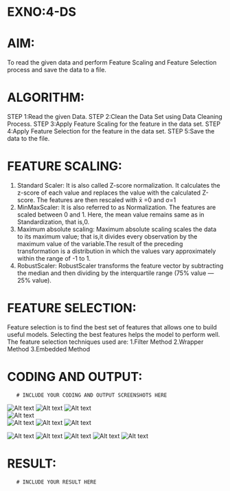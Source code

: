 # EXNO:4-DS
# AIM:
To read the given data and perform Feature Scaling and Feature Selection process and save the
data to a file.

# ALGORITHM:
STEP 1:Read the given Data.
STEP 2:Clean the Data Set using Data Cleaning Process.
STEP 3:Apply Feature Scaling for the feature in the data set.
STEP 4:Apply Feature Selection for the feature in the data set.
STEP 5:Save the data to the file.

# FEATURE SCALING:
1. Standard Scaler: It is also called Z-score normalization. It calculates the z-score of each value and replaces the value with the calculated Z-score. The features are then rescaled with x̄ =0 and σ=1
2. MinMaxScaler: It is also referred to as Normalization. The features are scaled between 0 and 1. Here, the mean value remains same as in Standardization, that is,0.
3. Maximum absolute scaling: Maximum absolute scaling scales the data to its maximum value; that is,it divides every observation by the maximum value of the variable.The result of the preceding transformation is a distribution in which the values vary approximately within the range of -1 to 1.
4. RobustScaler: RobustScaler transforms the feature vector by subtracting the median and then dividing by the interquartile range (75% value — 25% value).

# FEATURE SELECTION:
Feature selection is to find the best set of features that allows one to build useful models. Selecting the best features helps the model to perform well.
The feature selection techniques used are:
1.Filter Method
2.Wrapper Method
3.Embedded Method

# CODING AND OUTPUT:
       # INCLUDE YOUR CODING AND OUTPUT SCREENSHOTS HERE
![Alt text](<Screenshot 2024-04-08 112512.png>)
![Alt text](<Screenshot 2024-04-08 112537.png>)
![Alt text](<Screenshot 2024-04-08 112635.png>)  
![Alt text](<Screenshot 2024-04-08 112704.png>)  
![Alt text](<Screenshot 2024-04-08 112722.png>)
![Alt text](<Screenshot 2024-04-08 112736.png>)
![Alt text](<Screenshot 2024-04-08 112810.png>)

![Alt text](<Screenshot 2024-04-08 112853.png>)
![Alt text](<Screenshot 2024-04-08 112911.png>)
![Alt text](<Screenshot 2024-04-08 113002.png>)
![Alt text](<Screenshot 2024-04-08 113022.png>)
![Alt text](<Screenshot 2024-04-08 113033.png>)
# RESULT:
       # INCLUDE YOUR RESULT HERE
